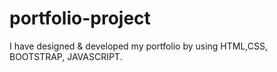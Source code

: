 # portfolio-project
I have designed &amp; developed my portfolio by using HTML,CSS, BOOTSTRAP, JAVASCRIPT. 
